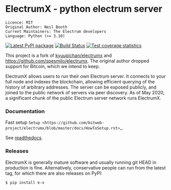 # ElectrumX - python electrum server

```
Licence: MIT
Original Author: Neil Booth
Current Maintainers: The Electrum developers
Language: Python (>= 3.10)
```

[![Latest PyPI package](https://badge.fury.io/py/e_x.svg)](https://pypi.org/project/e-x/)
[![Build Status](https://api.cirrus-ci.com/github/spesmilo/electrumx.svg?branch=master)](https://cirrus-ci.com/github/spesmilo/electrumx)
[![Test coverage statistics](https://coveralls.io/repos/github/spesmilo/electrumx/badge.svg?branch=master)](https://coveralls.io/github/spesmilo/electrumx)

This project is a fork of [kyuupichan/electrumx](https://github.com/kyuupichan/electrumx) and https://github.com/spesmilo/electrumx.
The original author dropped support for Bitcoin, which we intend to keep.

ElectrumX allows users to run their own Electrum server. It connects to your
full node and indexes the blockchain, allowing efficient querying of the history of
arbitrary addresses. The server can be exposed publicly, and joined to the public network
of servers via peer discovery. As of May 2020, a significant chunk of the public
Electrum server network runs ElectrumX.

### Documentation

Fast setup `Setup <https://github.com/bitweb-project/electrumx/blob/master/docs/HowToSetup.rst>`_.

See [readthedocs](https://electrumx-spesmilo.readthedocs.io).

### Releases

ElectrumX is generally mature software and usually running git HEAD in production is fine.
Alternatively, conservative people can run from the latest tag, for which there are also releases on PyPI:
```
$ pip install e-x
```
